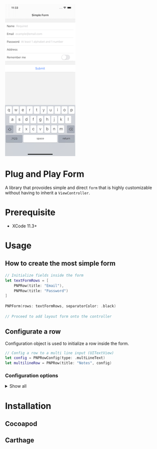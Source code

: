 ![](.github/images/SimpleForm.png)
# Plug and Play Form
A library that provoides simple and direct `form` that is highly customizable without having to inherit a `ViewController`.

# Prerequisite
- XCode 11.3+

# Usage
## How to create the most simple form
```swift
// Initialize fields inside the form
let textFormRows = [
    PNPRow(title: "Email"),
    PNPRow(title: "Password")
]

PNPForm(rows: textFormRows, separatorColor: .black)

// Proceed to add layout form onto the controller
```

## Configurate a row
Configuration object is used to initialize a row inside the form.
```swift
// Config a row to a multi line input (UITextView)
let config = PNPRowConfig(type: .multLineText)
let multilineRow = PNPRow(title: "Notes", config)
```

### Configuration options
<details><summary>Show all</summary>
<p>

#### type: RowType
This control what is the type of the value field in a row.  
`Default: RowType.singleLineText`

#### placeholder: String?
This value will be shown as a light grey place holder if possible. Otherwise, this will be used as the default value (E.g. for `RowType.switch`).  
`Default: nil`

#### spacing: CGFloat
This controls the spacing between the left side of the `value` section and the right side of the `label` or `icon` section. (If applicable) Otherwise it will be the spacing between left side of the row and the `value` section.  
`Default: PNPFormConstants.UI.RowConfigDefaultSpacing`

#### labelWidth: CGFloat?
This value will be a fixed width of the label, by default, it will be the width of the text or icon.  
`Default: nil`

#### keyboardConfig: PNPKeyboardConfig?
`TODO`  
`Default: nil`

#### validation: ValidateOption
This controls the logic when the row's `validateRow()` function is called. Provide custom logic by passing `ValidateOption.customLogic`.  
`Default: ValidateOption.optional`  
Example:
```swift
let logic: ValidationLogic = { rowValue in // rowValue is the value of the row as String
    // This logic checks if the row has exactly 1 character as input; return true to pass validation, false to fail the validation (Display error)
    return rowValue.count == 1
}()
let config = PNPRowConfig(validation: .customLogic(logic))
```

#### validatedHandling: ValidatedHandling
This controls what happens when after the validation happens. Provide custom actions by passing it to `ValidatedHandling.custom` or set `PNPFormConstants.System.DefaultValidatedHandler` to your custom function across all rows.
`Default: PNPFormConstants.System.DefaultValidatedHandler`  
Example:
```swift
let handler: ValidatedHandler = { row, isValid in // row refers to the UIView being validated, isValid represents the outcome of ValidationLogic
    if !isValid {
        row.backgroundColor = .red
    }
}()
let config = PNPRowConfig(validatedHandling: .custom(handler))
```

</p>
</details>

# Installation
## Cocoapod
## Carthage
